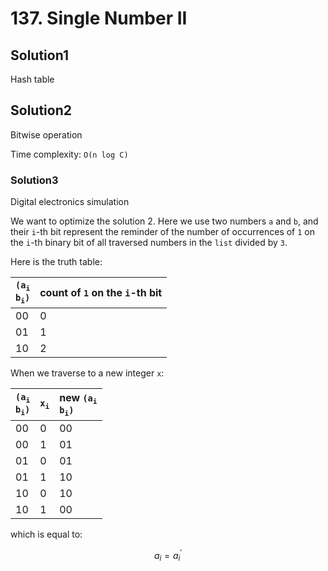 # 137. Single Number II

## Solution1

Hash table

## Solution2

Bitwise operation

Time complexity: `O(n log C)`

### Solution3

Digital electronics simulation

We want to optimize the solution 2. Here we use two numbers `a` and `b`, and their `i`-th bit represent the reminder of the number of occurrences of `1` on the `i`-th binary bit of all traversed numbers in the `list` divided by `3`.

Here is the truth table:

| <code>(a<sub>i</sub> b<sub>i</sub>)</code> | count of `1` on the `i`-th bit |
| :------------- | :------------- |
| 00 | 0 |
| 01 | 1 |
| 10 | 2 |

When we traverse to a new integer `x`:

| <code>(a<sub>i</sub> b<sub>i</sub>)</code> | <code>x<sub>i</sub></code> | new <code>(a<sub>i</sub> b<sub>i</sub>)</code> |
| :------------- | :------------- | :------------- |
| 00 | 0 | 00 |
| 00 | 1 | 01 |
| 01 | 0 | 01 |
| 01 | 1 | 10 |
| 10 | 0 | 10 |
| 10 | 1 | 00 |

which is equal to:

$$a_i = a_i^'$$
